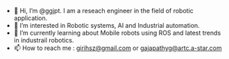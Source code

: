 - 👋 Hi, I’m @ggjpt. I am a reseach engineer in the field of robotic application.
- 👀 I’m interested in Robotic systems, AI and Industrial automation.
- 🌱 I’m currently learning about Mobile robots using ROS and latest trends in industrail robotics.
- 📫 How to reach me : girihsz@gmail.com or gajapathyg@artc.a-star.com

<!---
ggjpt/ggjpt is a ✨ special ✨ repository because its `README.md` (this file) appears on your GitHub profile.
You can click the Preview link to take a look at your changes.
--->
